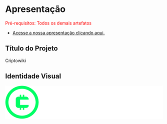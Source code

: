 # Apresentação

<span style="color:red">Pré-requisitos: Todos os demais artefatos</span>

- [Acesse a nossa apresentação clicando aqui.](https://www.canva.com/design/DAFEoF3mK4k/bS6w27RG_uPC99uRZsGIzQ/view?utm_content=DAFEoF3mK4k&utm_campaign=designshare&utm_medium=link&utm_source=publishsharelink#1)

## Título do Projeto

Criptowiki

## Identidade Visual

![Logo do site](./img/Logo%20-%20Completo%20-%20Verde%20de%20Branco.png)
